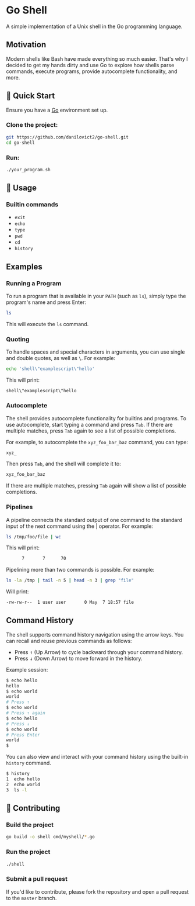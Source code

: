 # Go Shell

A simple implementation of a Unix shell in the Go programming language.

## Motivation

Modern shells like Bash have made everything so much easier. That's why I decided to get my hands dirty and use Go to explore how shells parse commands, execute programs, provide autocomplete functionality, and more.

## 🚀 Quick Start

Ensure you have a [Go](https://golang.org/doc/install) environment set up.

### Clone the project:

```bash
git https://github.com/danilovict2/go-shell.git
cd go-shell
```
### Run:

```bash
./your_program.sh
```

## 📖 Usage

### Builtin commands

* `exit`
* `echo`
* `type`
* `pwd`
* `cd`
* `history`

## Examples

### Running a Program

To run a program that is available in your `PATH` (such as `ls`), simply type the program's name and press Enter:

```bash
ls
```

This will execute the `ls` command.

### Quoting

To handle spaces and special characters in arguments, you can use single and double quotes, as well as `\`. For example:

```bash
echo 'shell\"examplescript\"hello'
```

This will print:

```
shell\"examplescript\"hello
```

### Autocomplete

The shell provides autocomplete functionality for builtins and programs. To use autocomplete, start typing a command and press `Tab`. If there are multiple matches, press `Tab` again to see a list of possible completions.

For example, to autocomplete the `xyz_foo_bar_baz` command, you can type:

```bash
xyz_
```

Then press `Tab`, and the shell will complete it to:

```bash
xyz_foo_bar_baz
```

If there are multiple matches, pressing `Tab` again will show a list of possible completions.

### Pipelines

A pipeline connects the standard output of one command to the standard input of the next command using the | operator. For example:

```bash
ls /tmp/foo/file | wc
```

This will print:

```bash
      7       7      70
```

Pipelining more than two commands is possible. For example:
```bash
ls -la /tmp | tail -n 5 | head -n 3 | grep "file"
```

Will print:

```bash
-rw-rw-r--  1 user user       0 May  7 18:57 file
```

## Command History

The shell supports command history navigation using the arrow keys. You can recall and reuse previous commands as follows:

- Press <kbd>↑</kbd> (Up Arrow) to cycle backward through your command history.
- Press <kbd>↓</kbd> (Down Arrow) to move forward in the history.

Example session:

```bash
$ echo hello
hello
$ echo world
world
# Press ↑
$ echo world
# Press ↑ again
$ echo hello
# Press ↓
$ echo world
# Press Enter
world
$
```

You can also view and interact with your command history using the built-in `history` command.

```bash
$ history
1  echo hello
2  echo world
3  ls -l
```

## 🤝 Contributing

### Build the project

```bash
go build -o shell cmd/myshell/*.go
```

### Run the project

```bash
./shell
```

### Submit a pull request

If you'd like to contribute, please fork the repository and open a pull request to the `master` branch.